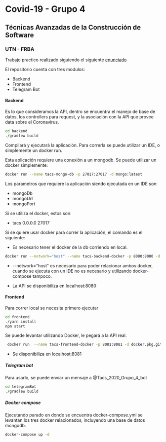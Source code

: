 # Covid-19 - Grupo  4
## Técnicas Avanzadas de la Construcción de Software
### UTN - FRBA

Trabajo practico realizado siguiendo el siguiente [enunciado](https://docs.google.com/document/u/1/d/e/2PACX-1vQo5WkN-3RTLaeB5885hlfcnuWFgxzxe-u5gPa5IGrtkeTF9BHMjeh1YScTO-Tg000gzllwmRaFFKet/pub "TACS - Covid19 - Enunciado")

El repositorio cuenta con tres modulos:
- Backend
- Frontend
- Telegram Bot

#### Backend

Es lo que consideramos la API, dentro se encuentra el manejo de base de datos, los controllers para request, y la asociación con la API que provee data sobre el Coronavirus.

```bash
cd backend
./gradlew build
```

Compilará y ejecutará la aplicación.
Para correrla se puede utilizar un IDE, o simplemente un docker run.

Esta aplicación requiere una conexión a un mongodb. Se puede utilizar un docker simplemente:

```bash
docker run --name tacs-mongo-db -p 27017:27017 -d mongo:latest 
```
Los parametros que requiere la aplicación siendo ejecutada en un IDE son:
 - mongoDb
 - mongoUrl
 - mongoPort
 
Si se utiliza el docker, estos son:
 - tacs 0.0.0.0 27017

Si se quiere usar docker para correr la aplicación, el comando es el siguiente: 

- Es necesario tener el docker de la db corriendo en local.
```bash
docker run --network="host" --name tacs-backend-docker -p 8080:8080 -d docker.pkg.github.com/paniaton/tacs2020/tacs-backend:1.0.3
```
- --network="host" es necesario para poder relacionar ambos docker, cuando se ejecuta con un IDE no es necesario y utilizando docker-compose tampoco.

- La API se disponibiliza en localhost:8080

#### Frontend

Para correr local se necesita primero ejecutar

```bash
cd frontend
./yarn install
npm start
```

Se puede levantar utilizando Docker, le pegará a la API real.
```bash
 docker run  --name tacs-frontend-docker -p 8081:8081 -d docker.pkg.github.com/paniaton/tacs2020/tacs-frontend:0.0.12
```
- Se disponibiliza en localhost:8081

##### Telegram bot

Para usarlo, se puede enviar un mensaje a @Tacs_2020_Grupo_4_bot

```bash
cd telegramBot
./gradlew build
```

##### Docker compose

Ejecutando parado en donde se encuentra docker-compose.yml se levantan los tres docker relacionados, incluyendo una base de datos mongodb.

```bash
docker-compose up -d
```



